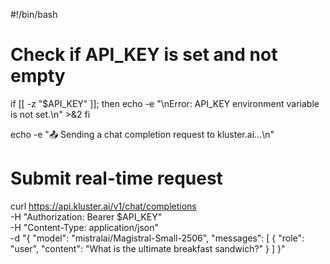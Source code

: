 #!/bin/bash

# Check if API_KEY is set and not empty
if [[ -z "$API_KEY" ]]; then
    echo -e "\nError: API_KEY environment variable is not set.\n" >&2
fi

echo -e "📤 Sending a chat completion request to kluster.ai...\n"

# Submit real-time request
curl https://api.kluster.ai/v1/chat/completions \
    -H "Authorization: Bearer $API_KEY" \
    -H "Content-Type: application/json" \
    -d "{
            \"model\": \"mistralai/Magistral-Small-2506\", 
            \"messages\": [
                { 
                    \"role\": \"user\", 
                    \"content\": \"What is the ultimate breakfast sandwich?\"
                }
            ]
        }"
